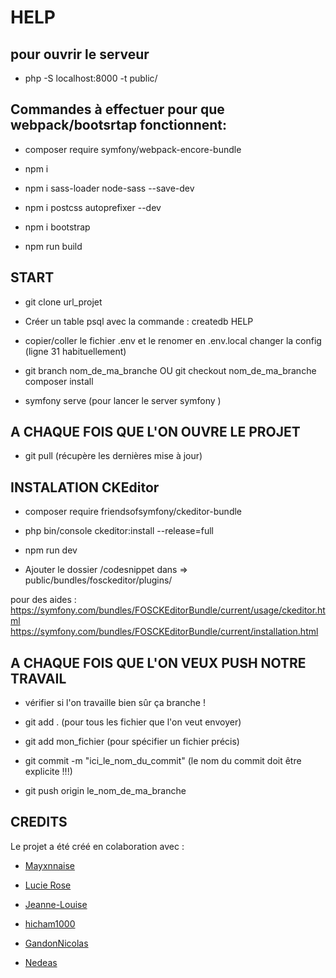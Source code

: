 # HELP
## pour ouvrir le serveur 
* php -S localhost:8000 -t public/

## Commandes à effectuer pour que webpack/bootsrtap fonctionnent:


* composer require symfony/webpack-encore-bundle

* npm i

* npm i sass-loader node-sass --save-dev

* npm i postcss autoprefixer --dev

* npm i bootstrap

* npm run build


## START

* git clone url_projet

* Créer un table psql avec la commande : createdb HELP
 
* copier/coller le fichier .env et le renomer en .env.local
changer la config (ligne 31 habituellement)

* git branch nom_de_ma_branche OU git checkout nom_de_ma_branche
composer install

* symfony serve (pour lancer le server symfony )



## A CHAQUE FOIS QUE L'ON OUVRE LE PROJET

* git pull (récupère les dernières mise à jour)


## INSTALATION CKEditor


* composer require friendsofsymfony/ckeditor-bundle

* php bin/console ckeditor:install --release=full

* npm run dev

* Ajouter le dossier /codesnippet dans => public/bundles/fosckeditor/plugins/


pour des aides :  https://symfony.com/bundles/FOSCKEditorBundle/current/usage/ckeditor.html
                  https://symfony.com/bundles/FOSCKEditorBundle/current/installation.html



## A CHAQUE FOIS QUE L'ON VEUX PUSH NOTRE TRAVAIL

* vérifier si l'on travaille bien sûr ça branche !

* git add . (pour tous les fichier que l'on veut envoyer)

* git add mon_fichier (pour spécifier un fichier précis)

* git commit -m "ici_le_nom_du_commit" (le nom du commit doit être explicite !!!)

* git push origin le_nom_de_ma_branche



## CREDITS

Le projet a été créé en colaboration avec :

* [Mayxnnaise](https://github.com/Mayxnnaise)
* [Lucie Rose](https://github.com/LucieRose)
* [Jeanne-Louise](https://github.com/Jeanne-Louise)
* [hicham1000](https://github.com/hicham1000)
* [GandonNicolas](https://github.com/GandonNicolas)

* [Nedeas](https://github.com/Nedeas)
